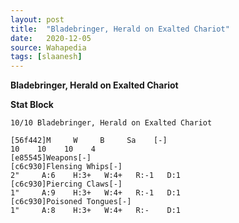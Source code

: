 ```yaml
---
layout: post
title:  "Bladebringer, Herald on Exalted Chariot"
date:   2020-12-05
source: Wahapedia
tags: [slaanesh]
---
```


**Bladebringer, Herald on Exalted Chariot**

**Stat Block**
```
10/10 Bladebringer, Herald on Exalted Chariot
```

```
[56f442]M     W     B     Sa    [-]
10    10    10    4     
[e85545]Weapons[-]
[c6c930]Flensing Whips[-]
2"     A:6    H:3+   W:4+   R:-1   D:1   
[c6c930]Piercing Claws[-]
1"     A:9    H:3+   W:4+   R:-1   D:1   
[c6c930]Poisoned Tongues[-]
1"     A:8    H:3+   W:4+   R:-    D:1   
```



